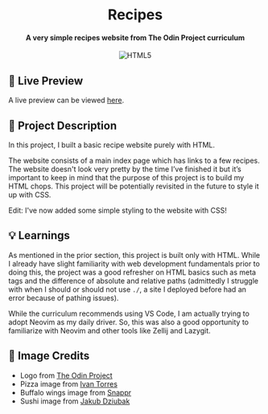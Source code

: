 <h1 align="center">
  Recipes
  <h4 align="center">A very simple recipes website from The Odin Project curriculum</h4>
</h1>

<div align="center">

![HTML5](https://img.shields.io/badge/HTML5-%23E34F26.svg?style=flat&logo=html5&logoColor=white)

</div>

## 🚀 Live Preview

A live preview can be viewed [here](https://recipes-seven-teal.vercel.app/).

## 📝 Project Description

In this project, I built a basic recipe website purely with HTML.

The website consists of a main index page which has links to a few recipes. The website doesn't look very pretty by the time I’ve finished it but it’s important to keep in mind that the purpose of this project is to build my HTML chops. This project will be potentially revisited in the future to style it up with CSS.

Edit: I've now added some simple styling to the website with CSS!

## 💡 Learnings

As mentioned in the prior section, this project is built only with HTML. While I already have slight familiarity with web development fundamentals prior to doing this, the project was a good refresher on HTML basics such as meta tags and the difference of absolute and relative paths (admittedly I struggle with when I should or should not use `./`, a site I deployed before had an error because of pathing issues).

While the curriculum recommends using VS Code, I am actually trying to adopt Neovim as my daily driver. So, this was also a good opportunity to familiarize with Neovim and other tools like Zellij and Lazygit.

## 📸 Image Credits

- Logo from [The Odin Project](https://www.theodinproject.com/)
- Pizza image from [Ivan Torres](https://images.unsplash.com/photo-1513104890138-7c749659a591?q=80&w=1170&auto=format&fit=crop&ixlib=rb-4.1.0&ixid=M3wxMjA3fDB8MHxwaG90by1wYWdlfHx8fGVufDB8fHx8fA%3D%3D)
- Buffalo wings image from [Snappr](https://images.unsplash.com/photo-1734987942068-a1a459d65d3d?q=80&w=1170&auto=format&fit=crop&ixlib=rb-4.1.0&ixid=M3wxMjA3fDB8MHxwaG90by1wYWdlfHx8fGVufDB8fHx8fA%3D%3D)
- Sushi image from [Jakub Dziubak](https://images.unsplash.com/photo-1611143669185-af224c5e3252?q=80&w=1332&auto=format&fit=crop&ixlib=rb-4.1.0&ixid=M3wxMjA3fDB8MHxwaG90by1wYWdlfHx8fGVufDB8fHx8fA%3D%3D)
